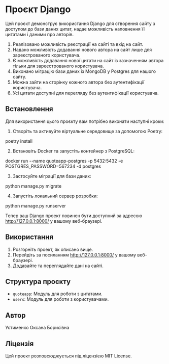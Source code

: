 # Проєкт Django
Цей проєкт демонструє використання Django для створення сайту з доступом до бази даних цитат, надає можливість наповнення її цитатами і даними про авторів.
1. Реалізовано можливість реєстрації на сайті та вхід на сайт.
2. Надано можливість додавання нового автора на сайт лише для зареєстрованого користувача.
3. Є можливість додавання нової цитати на сайт із зазначенням автора тільки для зареєстрованого користувача.
4. Виконано міграцію бази даних із MongoDB у Postgres для нашого сайту.
5. Можна зайти на сторінку кожного автора без аутентифікації користувача.
6. Усі цитати доступні для перегляду без аутентифікації користувача.

## Встановлення

Для використання цього проєкту вам потрібно виконати наступні кроки:

1. Створіть та активуйте віртуальне середовище за допомогою Poetry:

poetry install

2. Встановіть Docker та запустіть контейнер з PostgreSQL:

docker run --name quoteapp-postgres -p 5432:5432 -e POSTGRES_PASSWORD=567234 -d postgres

3. Застосуйте міграції для бази даних:

python manage.py migrate

4. Запустіть локальний сервер розробки:

python manage.py runserver

Тепер ваш Django проект повинен бути доступний за адресою http://127.0.0.1:8000/ у вашому веб-браузері.

## Використання
1. Розгорніть проект, як описано вище.
2. Перейдіть за посиланням http://127.0.0.1:8000/ у вашому веб-браузері.
3. Додавайте та переглядайте дані на сайті.

## Структура проєкту
- `quoteapp`: Модуль для роботи з цитатами.
- `users`: Модуль для роботи з користувачами.

## Автор
Устименко Оксана Борисівна

## Ліцензія
Цей проєкт розповсюджується під ліцензією MIT License.